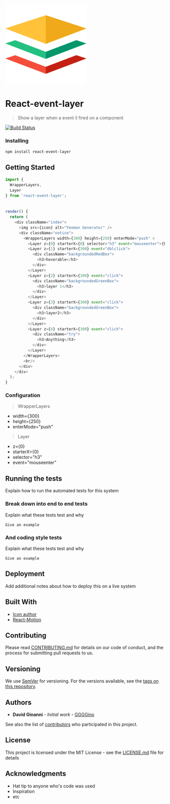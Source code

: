 ![](src/images/icon_256.png)

# React-event-layer
> Show a layer when a event il fired on a component

[![Build Status](https://travis-ci.org/GGGGino/react-event-layer.svg?branch=master)](https://travis-ci.org/GGGGino/react-event-layer)

### Installing

```
npm install react-event-layer
```

## Getting Started

```javascript
import {
  WrapperLayers,
  Layer
} from 'react-event-layer';


render() {
  return (
    <div className="index">
      <img src={icon} alt="Yeoman Generator" />
      <div className="notice">
        <WrapperLayers width={300} height={250} enterMode="push" >
          <Layer z={0} starterX={0} selector="h3" event="mouseenter">{baseLayer}</Layer>
          <Layer z={1} starterX={300} event="dblclick">
            <div className="backgroundedRedBox">
              <h3>hoverable</h3>
            </div>
          </Layer>
          <Layer z={2} starterX={300} event="click">
            <div className="backgroundedGreenBox">
              <h3>layer 1</h3>
            </div>
          </Layer>
          <Layer z={3} starterX={300} event="click">
            <div className="backgroundedGreenBox">
              <h3>layer2</h3>
            </div>
          </Layer>
          <Layer z={4} starterX={300} event="click">
            <div className="try">
              <h3>Anything</h3>
            </div>
          </Layer>
        </WrapperLayers>
        <br/>
      </div>
    </div>
  );
}
```

### Configuration

> WrapperLayers

* width={300}
* height={250}
* enterMode="push"

> Layer

* z={0}
* starterX={0}
* selector="h3"
* event="mouseenter"

## Running the tests

Explain how to run the automated tests for this system

### Break down into end to end tests

Explain what these tests test and why

```
Give an example
```

### And coding style tests

Explain what these tests test and why

```
Give an example
```

## Deployment

Add additional notes about how to deploy this on a live system

## Built With

* [Icon author](https://www.flaticon.com/authors/roundicons)
* [React-Motion](https://github.com/chenglou/react-motion)

## Contributing

Please read [CONTRIBUTING.md](https://github.com/GGGGino/react-event-layer/blob/master/CONTRIBUTING.md) for details on our code of conduct, and the process for submitting pull requests to us.

## Versioning

We use [SemVer](http://semver.org/) for versioning. For the versions available, see the [tags on this repository](https://github.com/your/project/tags).

## Authors

* **David Ginanni** - *Initial work* - [GGGGino](https://github.com/GGGGino)

See also the list of [contributors](https://github.com/GGGGino/react-event-layer/contributors) who participated in this project.

## License

This project is licensed under the MIT License - see the [LICENSE.md](LICENSE) file for details

## Acknowledgments

* Hat tip to anyone who's code was used
* Inspiration
* etc
